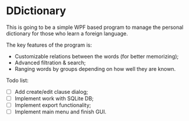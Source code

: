 # DDictionary

This is going to be a simple WPF based program to manage the personal dictionary for those who learn a foreign language.

The key features of the program is:
  - Customizable relations between the words (for better memorizing);
  - Advanced filtration & search;
  - Ranging words by groups depending on how well they are known.

Todo list:
- [ ] Add create/edit clause dialog;
- [ ] Implement work with SQLite DB;
- [ ] Implement export functionality;
- [ ] Implement main menu and finish GUI.